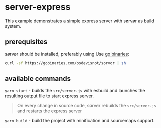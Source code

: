 # server-express

This example demonstrates a simple express server with sørvør as build system.

## prerequisites

sørvør should be installed, preferably using Use [go binaries](https://gobinaries.com/):

```bash
curl -sf https://gobinaries.com/osdevisnot/sorvor | sh
```

## available commands

`yarn start` - builds the `src/server.js` with esbuild and launches the resulting output file to start express server.

> On every change in source code, sørvør rebuilds the `src/server.js` and restarts the express server

`yarn build` - build the project with minification and sourcemaps support.
